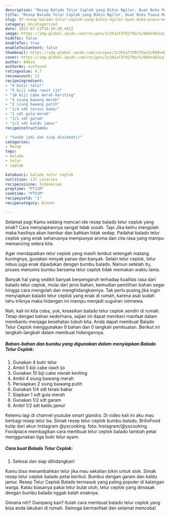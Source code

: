 ```yaml
---
description: "Resep Balado Telur Ceplok yang Bikin Ngiler, Buat Buka Puasa Menggugah Selera"
title: "Resep Balado Telur Ceplok yang Bikin Ngiler, Buat Buka Puasa Menggugah Selera"
slug: 97-resep-balado-telur-ceplok-yang-bikin-ngiler-buat-buka-puasa-menggugah-selera
category: Uncategorized
date: 2022-07-23T18:30:28.441Z
image: https://img-global.cpcdn.com/recipes/2c281af3f0279ac5/680x482cq70/balado-telur-ceplok-foto-resep-utama.jpg
hideToc: false
enableToc: true
enableTocContent: false
thumbnail: https://img-global.cpcdn.com/recipes/2c281af3f0279ac5/680x482cq70/balado-telur-ceplok-foto-resep-utama.jpg
cover: https://img-global.cpcdn.com/recipes/2c281af3f0279ac5/680x482cq70/balado-telur-ceplok-foto-resep-utama.jpg
author: Admin
authorAv: notfound
ratingvalue: 4.7
reviewcount: 13
recipeingredient:
- "4 butir telur"
- "5 biji cabe rawit ijo"
- "10 biji cabe merah keriting"
- "4 siung bawang merah"
- "2 siung bawang putih"
- "1/4 sdt terasi bakar"
- "1 sdt gula merah"
- "1/2 sdt garam"
- "1/2 sdt kaldu jamur"
recipeinstructions:

- "Sudah jadi dan siap dinikmati!"
categories:
- Resep
tags:
- balado
- telur
- ceplok

katakunci: balado telur ceplok 
nutrition: 137 calories
recipecuisine: Indonesian
preptime: "PT11M"
cooktime: "PT51M"
recipeyield: "1"
recipecategory: Dinner

---
```



Selamat pagi Kamu sedang mencari ide resep balado telur ceplok yang enak? Cara menyiapkannya sangat tidak susah. Tapi Jika keliru mengolah maka hasilnya akan hambar dan bahkan tidak sedap. Padahal balado telur ceplok yang enak seharusnya mempunyai aroma dan cita rasa yang mampu memancing selera kita.


Agar mendapatkan telur ceplok yang masih lembut setengah matang kuningnya, gunakan minyak panas dan banyak. Selain telur ceplok, telur rebus juga enak dipadukan dengan bumbu balado. Namun setelah itu, proses menumis bumbu bersama telur ceplok tidak memakan waktu lama.

Banyak hal yang sedikit banyak berpengaruh terhadap kualitas rasa dari balado telur ceplok, mulai dari jenis bahan, kemudian pemilihan bahan segar hingga cara mengolah dan menghidangkannya. Tak perlu pusing jika ingin menyiapkan balado telur ceplok yang enak di rumah, karena asal sudah tahu triknya maka hidangan ini mampu menjadi suguhan istimewa.


Nah, kali ini kita coba, yuk, kreasikan balado telur ceplok sendiri di rumah. Tetap dengan bahan sederhana, sajian ini dapat memberi manfaat dalam membantu menjaga kesehatan tubuh kita. Anda dapat membuat Balado Telur Ceplok menggunakan 9 bahan dan 0 langkah pembuatan. Berikut ini langkah-langkah dalam membuat hidangannya.

<!--inarticleads1-->

##### Bahan-bahan dan bumbu yang digunakan dalam menyiapkan Balado Telur Ceplok:

1. Gunakan 4 butir telur
1. Ambil 5 biji cabe rawit ijo
1. Gunakan 10 biji cabe merah keriting
1. Ambil 4 siung bawang merah
1. Persiapkan 2 siung bawang putih
1. Gunakan 1/4 sdt terasi bakar
1. Siapkan 1 sdt gula merah
1. Gunakan 1/2 sdt garam
1. Ambil 1/2 sdt kaldu jamur


Ketemu lagi di channel youtube smart giandra. Di video kali ini aku mau berbagi resep telur ba. Simak resep telur ceplok bumbu balado, BrilioFood kutip dari akun Instagram @yscooking. foto: Instagram/@yscooking. Foodplace membagikan cara membuat telur ceplok balado tambah petai menggunakan tiga butir telur ayam. 

<!--inarticleads2-->

##### Cara buat Balado Telur Ceplok:


1. Selesai dan siap dihidangkan!

Kamu bisa menambahkan telur jika mau sekalian bikin untuk stok. Simak resep telur ceplok balado petai berikut. Bumbui dengan garam dan kaldu jamur. Resep Telur Ceplok Balado termasuk yang paling populer di kalangan warga. Kalau biasanya pakai telur bulat utuh, telur ceplok yang dimasak dengan bumbu balado nggak kalah enaknya. 

Gimana nih? Gampang kan? Itulah cara membuat balado telur ceplok yang bisa anda lakukan di rumah. Semoga bermanfaat dan selamat mencoba!
